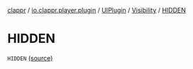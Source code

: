 [clappr](../../../index.md) / [io.clappr.player.plugin](../../index.md) / [UIPlugin](../index.md) / [Visibility](index.md) / [HIDDEN](.)

# HIDDEN

`HIDDEN` [(source)](https://github.com/clappr/clappr-android/tree/dev/clappr/src/main/kotlin/io/clappr/player/plugin/UIPlugin.kt#L9)